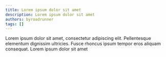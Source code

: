 ```yaml
---
title: Lorem ipsum dolor sit amet
description: Lorem ipsum dolor sit amet
authors: byroadrunner
tags: []
---
```


Lorem ipsum dolor sit amet, consectetur adipiscing elit. Pellentesque elementum dignissim ultricies. Fusce rhoncus ipsum tempor eros aliquam consequat. Lorem ipsum dolor sit amet